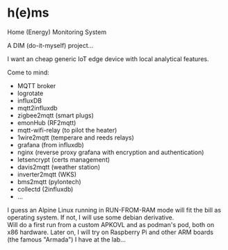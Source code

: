 # h(e)ms

Home (Energy) Monitoring System

A DIM (do-it-myself) project...

I want an cheap generic IoT edge device with local analytical features.

Come to mind:
- MQTT broker
- logrotate
- influxDB
- mqtt2influxdb
- zigbee2mqtt (smart plugs)
- emonHub (RF2mqtt)
- mqtt-wifi-relay (to pilot the heater)
- 1wire2mqtt (temperare and reeds relays)
- grafana (from influxdb)
- nginx (reverse proxy grafana with encryption and authentication)
- letsencrypt (certs management)
- davis2mqtt (weather station)
- inverter2mqtt (WKS)
- bms2mqtt (pylontech)
- collectd (2influxdb)
- ...

I guess an Alpine Linux running in RUN-FROM-RAM mode will fit the bill as operating system. If not, I will use some debian derivative. \
Will do a first run from a custom APKOVL and as podman's pod, both on x86 hardware. Later on, I will try on Raspberry Pi and other ARM boards (the famous "Armada") I have at the lab...
